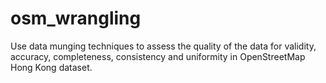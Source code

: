 # osm_wrangling
 Use data munging techniques to assess the quality of the data for validity, accuracy, completeness, consistency and uniformity in OpenStreetMap Hong Kong dataset.
